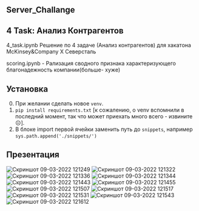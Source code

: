 ## Server_Challange
## 4 Task:  Анализ Контрагентов

4_task.ipynb Решение по 4 задаче (Анализ контрагентов) для хакатона McKinsey&amp;Company X Северсталь

scoring.ipynb - Рализация сводного признака характеризующего благонадежность компании(больше- хуже)

## Установка
0. При желании сделать новое `venv`.
1. `pip install requirements.txt` [к сожалению, о venv вспомнили в последний момент, так что может приехать много всего - извините ☹].
2. В блоке import первой ячейки заменить путь до `snippets`, например `sys.path.append('./snippets/')`


## Презентация
![Скриншот 09-03-2022 121249](https://user-images.githubusercontent.com/83029722/157413602-d2d027d9-0aab-4592-aa26-60d9f1a6a0a8.png)
![Скриншот 09-03-2022 121322](https://user-images.githubusercontent.com/83029722/157413705-6fca98c8-45b3-4281-bb9e-b4bf345c6e85.png)
![Скриншот 09-03-2022 121336](https://user-images.githubusercontent.com/83029722/157413713-227d77db-5bf5-4f4a-9880-a263e5424e9b.png)
![Скриншот 09-03-2022 121344](https://user-images.githubusercontent.com/83029722/157413728-6a0124e8-aafb-4252-b048-da2b694b1abe.png)
![Скриншот 09-03-2022 121443](https://user-images.githubusercontent.com/83029722/157413738-d698e806-0a76-47f5-97a6-ac32260d4d15.png)
![Скриншот 09-03-2022 121455](https://user-images.githubusercontent.com/83029722/157413746-6ddaf36e-1fb3-44ce-8fb5-bf0b3d50a6f4.png)
![Скриншот 09-03-2022 121507](https://user-images.githubusercontent.com/83029722/157413752-6a3fff9f-db46-4a61-91dc-8a9845b8f5d1.png)
![Скриншот 09-03-2022 121517](https://user-images.githubusercontent.com/83029722/157413757-8bab929b-56d6-4c07-97e6-25fdbcc0b093.png)
![Скриншот 09-03-2022 121531](https://user-images.githubusercontent.com/83029722/157413766-852dd48e-958d-41af-8bd5-109922f972a8.png)
![Скриншот 09-03-2022 121543](https://user-images.githubusercontent.com/83029722/157413776-7c878031-10b3-4b77-acf7-d69551cfa9d7.png)
![Скриншот 09-03-2022 121612](https://user-images.githubusercontent.com/83029722/157413794-25edf944-2db1-4b8c-a81a-57993bca5dbf.png)

